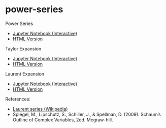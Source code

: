 # power-series
Power Series
- [Jupyter Notebook (Interactive)](https://github.com/easai/power-series/blob/main/power-series.ipynb)
- [HTML Version](https://easai.github.io/power-series/power-series.html)

Taylor Expansion
- [Jupyter Notebook (Interactive)](https://github.com/easai/power-series/blob/main/taylor.ipynb)
- [HTML Version](https://easai.github.io/power-series/taylor.html)

Laurent Expansion
- [Jupyter Notebook (Interactive)](https://github.com/easai/power-series/blob/main/laurent.ipynb)
- [HTML Version](https://easai.github.io/power-series/laurent.html)

References:
- [Laurent series (Wikipedia)](https://en.wikipedia.org/wiki/Laurent_series)
- Spiegel, M., Lipschutz, S., Schiller, J., & Spellman, D. (2009). Schaum’s Outline of Complex Variables, 2ed. Mcgraw-hill.
